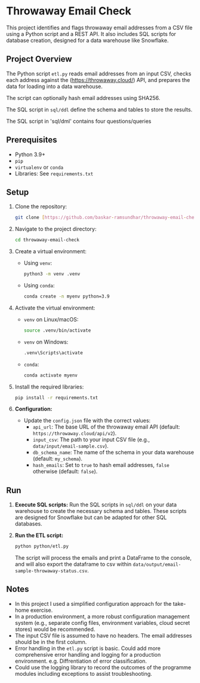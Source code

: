 # Throwaway Email Check

This project identifies and flags throwaway email addresses from a CSV file using a Python script and a REST API. It also includes SQL scripts for database creation, designed for a data warehouse like Snowflake.

## Project Overview

The Python script `etl.py` reads email addresses from an input CSV, checks each address against the (https://throwaway.cloud/) API, and prepares the data for loading into a data warehouse. 

The script can optionally hash email addresses using SHA256.

The SQL script in `sql/ddl` define the schema and tables to store the results.

The SQL script in 'sql/dml' contains four questions/queries 

## Prerequisites

-   Python 3.9+
-   `pip`
-   `virtualenv` or `conda`
-   Libraries: See `requirements.txt`

## Setup

1.  Clone the repository:

    ```bash
    git clone [https://github.com/baskar-ramsundhar/throwaway-email-check] throwaway-email-check
    ```

2.  Navigate to the project directory:

    ```bash
    cd throwaway-email-check
    ```

3.  Create a virtual environment:

    *   Using `venv`:

        ```bash
        python3 -m venv .venv
        ```

    *   Using `conda`:

        ```bash
        conda create -n myenv python=3.9
        ```

4.  Activate the virtual environment:

    *   `venv` on Linux/macOS:

        ```bash
        source .venv/bin/activate
        ```

    *   `venv` on Windows:

        ```bash
        .venv\Scripts\activate
        ```

    *   `conda`:

        ```bash
        conda activate myenv
        ```

5.  Install the required libraries:

    ```bash
    pip install -r requirements.txt
    ```

6.  **Configuration:**

    *   Update the `config.json` file with the correct values:
        *   `api_url`: The base URL of the throwaway email API (default: `https://throwaway.cloud/api/v2`).
        *   `input_csv`: The path to your input CSV file (e.g., `data/input/email-sample.csv`).
        *   `db_schema_name`: The name of the schema in your data warehouse (default: `my_schema`).
        *   `hash_emails`: Set to `true` to hash email addresses, `false` otherwise (default: `false`).

## Run

1.  **Execute SQL scripts:** Run the SQL scripts in `sql/ddl` on your data warehouse to create the necessary schema and tables. These scripts are designed for Snowflake but can be adapted for other SQL databases.

2.  **Run the ETL script:**

    ```bash
    python python/etl.py
    ```

    The script will process the emails and print a DataFrame to the console, and will also export the dataframe to csv within `data/output/email-sample-throwaway-status.csv`. 

## Notes

*   In this project I used a simplified configuration approach for the take-home exercise. 
*   In a production environment, a more robust configuration management system (e.g., separate config files, environment variables, cloud secret stores) would be recommended.
*   The input CSV file is assumed to have no headers. The email addresses should be in the first column.
*   Error handling in the `etl.py` script is basic.  Could add more comprehensive error handling and logging for a production environment. e.g. Diffrentiation of error classification.
*   Could use the logging library to record the outcomes of the programme modules including exceptions to assist troubleshooting.
